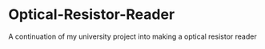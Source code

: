 # Optical-Resistor-Reader
A continuation of my university project into making a optical resistor reader
